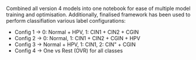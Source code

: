 Combined all version 4 models into one notebook for ease of multiple model training and optimisation. Additionally, finalised framework has been used to perform classifiation various label configurations:
- Config 1 -> 0: Normal + HPV, 1: CIN1 + CIN2 + CGIN
- Config 2 -> 0: Normal, 1: CIN1 + CIN2 + CGIN + HPV
- Config 3 -> Normal + HPV, 1: CIN1, 2: CIN" + CGIN
- Config 4 -> One vs Rest (OVR) for all classes
